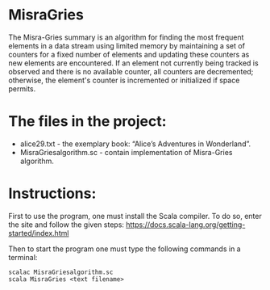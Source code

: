 # MisraGries
The Misra-Gries summary is an algorithm for finding the most frequent elements in a data stream using limited memory by maintaining a set of counters for a fixed number of elements and updating these counters as new elements are encountered. If an element not currently being tracked is observed and there is no available counter, all counters are decremented; otherwise, the element's counter is incremented or initialized if space permits. 

# The files in the project:
- alice29.txt - the exemplary book: “Alice’s Adventures in Wonderland”.
- MisraGriesalgorithm.sc - contain implementation of Misra-Gries algorithm.

# Instructions:
First to use the program, one must install the Scala compiler. To do so, enter the site and follow the given steps: https://docs.scala-lang.org/getting-started/index.html

Then to start the program one must type the following commands in a terminal:
```
scalac MisraGriesalgorithm.sc
scala MisraGries <text filename> 
```
